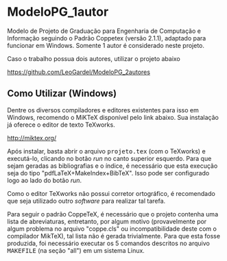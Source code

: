 ModeloPG_1autor
===============

Modelo de Projeto de Graduação para Engenharia de Computação e Informação seguindo o Padrão Coppetex (versão 2.1.1), adaptado para funcionar em Windows. Somente 1 autor é considerado neste projeto.

Caso o trabalho possua dois autores, utilizar o projeto abaixo

https://github.com/LeoGardel/ModeloPG_2autores

Como Utilizar (Windows)
--------------

Dentre os diversos compiladores e editores existentes para isso em Windows, recomendo o MiKTeX disponível pelo link abaixo. Sua instalação já oferece o editor de texto TeXworks.

http://miktex.org/

Após instalar, basta abrir o arquivo <tt>projeto.tex</tt> (com o TeXworks) e executá-lo, clicando no botão *run* no canto superior esquerdo. Para que sejam geradas as bibliografias e o índice, é necessário que esta execução seja do tipo "pdfLaTeX+MakeIndex+BibTeX". Isso pode ser configurado logo ao lado do botão *run*.

Como o editor TeXworks não possui corretor ortográfico, é recomendado que seja utilizado outro *software* para realizar tal tarefa.

Para seguir o padrão CoppeTeX, é necessário que o projeto contenha uma lista de abreviaturas, entretanto, por algum motivo (provavelmente por algum problema no arquivo "coppe.cls" ou incompatibilidade deste com o compilador MikTeX), tal lista não é gerada trivialmente. Para que esta fosse produzida, foi necessário executar os 5 comandos descritos no arquivo <tt>MAKEFILE</tt> (na seção "all") em um sistema Linux.